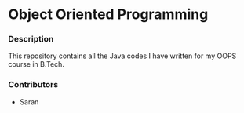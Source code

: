 # Object Oriented Programming

### Description 
This repository contains all the Java codes I have written for my OOPS course in B.Tech.

### Contributors
+ Saran